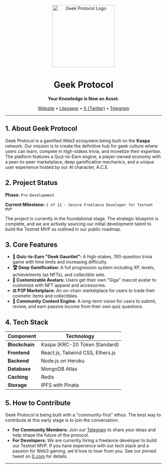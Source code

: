 <p align="center">
  <img src="https://storage.googleapis.com/maker-me/uploads/2024/07/08/17_51_33.914283_3b87640a-5c2f-48e0-a7d5-ec54199c0da9.png" alt="Geek Protocol Logo" width="200"/>
</p>

<h1 align="center">Geek Protocol</h1>

<p align="center">
  <strong>Your Knowledge is Now an Asset.</strong>
</p>

<p align="center">
  <a href="[Your Vercel URL]">Website</a> •
  <a href="[Your Litepaper URL]">Litepaper</a> •
  <a href="https://x.com/geekonkas">X (Twitter)</a> •
  <a href="https://t.me/GEEKonKAScommunity">Telegram</a>
</p>

---

## **1. About Geek Protocol**

Geek Protocol is a gamified Web3 ecosystem being built on the **Kaspa** network. Our mission is to create the definitive hub for geek culture where users can learn, compete in high-stakes trivia, and monetize their expertise. The platform features a Quiz-to-Earn engine, a player-owned economy with a peer-to-peer marketplace, deep gamification mechanics, and a unique user experience hosted by our AI character, A.C.E.

## **2. Project Status**

**Phase:** `Pre-Development`

**Current Milestone:** `1 of 12 - Secure Freelance Developer for Testnet MVP`

The project is currently in the foundational stage. The strategic blueprint is complete, and we are actively sourcing our initial development talent to build the Testnet MVP as outlined in our public roadmap.

## **3. Core Features**

* **🧠 Quiz-to-Earn "Geek Gauntlet":** A high-stakes, 100-question trivia game with time limits and increasing difficulty.
* **🏆 Deep Gamification:** A full progression system including XP, levels, achievements (as NFTs), and collectible sets.
* **🤖 Customizable Avatars:** Users get their own "Giga" mascot avatar to customize with NFT apparel and accessories.
* **⚖️ P2P Marketplace:** An on-chain marketplace for users to trade their cosmetic items and collectibles.
* **🤝 Community Content Engine:** A long-term vision for users to submit, review, and earn passive income from their own quiz questions.

## **4. Tech Stack**

| Component      | Technology                               |
|----------------|------------------------------------------|
| **Blockchain** | Kaspa (KRC-20 Token Standard)            |
| **Frontend** | React.js, Tailwind CSS, Ethers.js        |
| **Backend** | Node.js on Heroku                        |
| **Database** | MongoDB Atlas                            |
| **Caching** | Redis                                    |
| **Storage** | IPFS with Pinata                         |

## **5. How to Contribute**

Geek Protocol is being built with a "community-first" ethos. The best way to contribute at this early stage is to join the conversation.

* **For Community Members:** Join our [Telegram](https://t.me/GEEKonKAScommunity) to share your ideas and help shape the future of the protocol.
* **For Developers:** We are currently hiring a freelance developer to build our Testnet MVP. If you have experience with our tech stack and a passion for Web3 gaming, we'd love to hear from you. See our pinned tweet on [X.com](https://x.com/geekonkas) for details.

---
